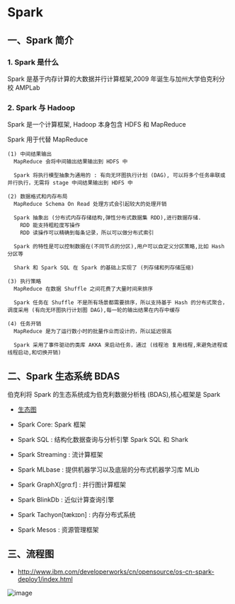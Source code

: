 # Spark

## 一、Spark 简介


### 1. Spark 是什么

Spark 是基于内存计算的大数据并行计算框架,2009 年诞生与加州大学伯克利分校 AMPLab

### 2. Spark 与 Hadoop

Spark 是一个计算框架, Hadoop 本身包含 HDFS 和 MapReduce

Spark 用于代替 MapReduce

```
(1) 中间结果输出
  MapReduce 会将中间输出结果输出到 HDFS 中

  Spark 将执行模型抽象为通用的 : 有向无环图执行计划 (DAG), 可以将多个任务串联或并行执行，无需将 stage 中间结果输出到 HDFS 中

(2) 数据格式和内存布局
  MapReduce Schema On Read 处理方式会引起较大的处理开销

  Spark 抽象出 (分布式内存存储结构,弹性分布式数据集 RDD),进行数据存储.
    RDD 能支持粗粒度写操作
    RDD 读操作可以精确到每条记录，所以可以做分布式索引

  Spark 的特性是可以控制数据在(不同节点的分区),用户可以自定义分区策略,比如 Hash 分区等

  Shark 和 Spark SQL 在 Spark 的基础上实现了 (列存储和列存储压缩)

(3) 执行策略
  MapReduce 在数据 Shuffle 之间花费了大量时间来排序

  Spark 任务在 Shuffle 不是所有场景都需要排序，所以支持基于 Hash 的分布式聚合，调度采用 (有向无环图执行计划图 DAG),每一轮的输出结果在内存中缓存

(4) 任务开销
  MapReduce 是为了运行数小时的批量作业而设计的，所以延迟很高

  Spark 采用了事件驱动的类库 AKKA 来启动任务，通过 (线程池 复用线程,来避免进程或线程启动,和切换开销)
```


## 二、Spark 生态系统 BDAS

伯克利将 Spark 的生态系统成为伯克利数据分析栈 (BDAS),核心框架是 Spark

- [生态图](https://www.processon.com/view/link/565911e9e4b058c28d6a02a8)

- Spark Core: Spark 框架
- Spark SQL : 结构化数据查询与分析引擎 Spark SQL 和 Shark
- Spark Streaming : 流计算框架
- Spark MLbase : 提供机器学习以及底层的分布式机器学习库 MLib
- Spark GraphX[grɑːf] : 并行图计算框架
- Spark BlinkDb : 近似计算查询引擎
- Spark Tachyon[tækɪɒn] : 内存分布式系统
- Spark Mesos : 资源管理框架



## 三、流程图

- http://www.ibm.com/developerworks/cn/opensource/os-cn-spark-deploy1/index.html

![image](http://www.ibm.com/developerworks/cn/opensource/os-cn-spark-deploy1/img002.jpg)
